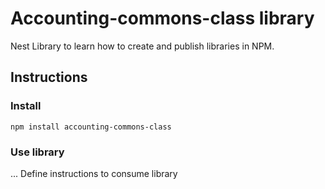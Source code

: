 # Accounting-commons-class library

Nest Library to learn how to create and publish libraries in NPM.
## Instructions
### Install
```npm install accounting-commons-class```
### Use library
... Define instructions to consume library